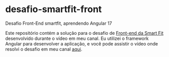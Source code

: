 # desafio-smartfit-front
Desafio Front-End smartfit, aprendendo Angular 17

Este repositório contém a solução para o desafio de [Front-end da Smart Fit](https://github.com/bioritmo/front-end-code-challenge-smartsite/tree/master) desenvolvido durante o vídeo em meu canal. Eu utilizei o framework Angular para desenvolver a aplicação, e você pode assistir o vídeo onde resolvi o desafio em meu canal [aqui](https://www.youtube.com/watch?v=ozZXMkp8MnQ).
